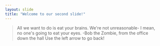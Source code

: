 ```yaml
---
layout: slide
title: "Welcome to our second slide!"
---
```

>All we want to do is eat your brains. We're not unreasonable- I mean, no one's going to eat your eyes.
>-Bob the Zombie, from the office down the hall
Use the left arrow to go back!
